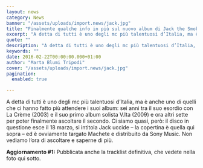 ```yaml
---
layout: news
category: News
banner: "/assets/uploads/import.news/jack.jpg"
title: "Finalmente qualche info in più sul nuovo album di Jack the Smoker"
excerpt: "A detta di tutti è uno degli mc più talentuosi d’Italia, ma è anche uno di quelli che ci hanno fatto più attendere i suoi album: sei anni tra il suo esordio con La Crème (2003) e il suo primo album solista V.Ita (2009) e ora altri sette per poter finalmente ascoltare il secondo. Ci [&hellip"
quote: ""
description: "A detta di tutti è uno degli mc più talentuosi d’Italia, ma è anche uno di quelli che ci hanno fatto più attendere i suoi album: sei anni tra il suo esordio con La Crème (2003) e il suo primo album solista V.Ita (2009) e ora altri sette per poter finalmente ascoltare il secondo. Ci [&hellip"
keywords: ""
date: 2016-02-22T00:00:00.000+01:00
author: "Marta Blumi Tripodi"
cover: "/assets/uploads/import.news/jack.jpg"
pagination:
  enabled: true

---
```


[](https://hotmc.com/wp-content/uploads/2016/02/jack.jpg)

A detta di tutti è uno degli mc più talentuosi d’Italia, ma è anche uno di quelli che ci hanno fatto più attendere i suoi album: sei anni tra il suo esordio con La Crème (2003) e il suo primo album solista V.Ita (2009) e ora altri sette per poter finalmente ascoltare il secondo. Ci siamo quasi, però: il disco in questione esce il 18 marzo, si intitola Jack uccide – la copertina è quella qui sopra – ed è ovviamente targato Machete e distribuito da Sony Music. Non vediamo l’ora di ascoltare e saperne di più.

**Aggiornamento #1:** Pubblicata anche la tracklist definitiva, che vedete nella foto qui sotto.

[](https://hotmc.com/wp-content/uploads/2016/02/jack.png)